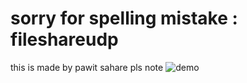 # sorry for spelling mistake : fileshareudp
this is made by pawit sahare pls note
![demo](https://i.ibb.co/b6zvY4Y/913shots-so.png)
